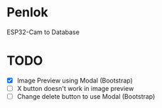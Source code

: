 # Penlok
 ESP32-Cam to Database
# TODO
- [X] Image Preview using Modal (Bootstrap)
- [ ] X button doesn't work in image preview
- [ ] Change delete button to use Modal (Bootstrap)
